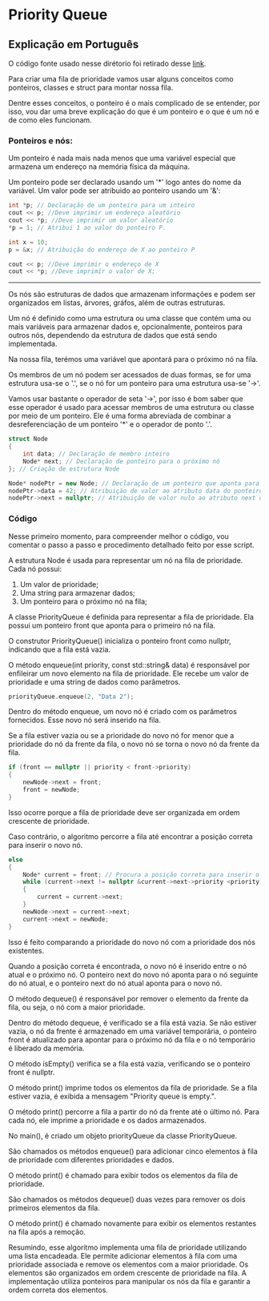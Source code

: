 # Priority Queue
## Explicação em Português 

O código fonte usado nesse dirétorio foi retirado desse [link](https://github.com/mateusArnaudGoldbarg/ED/blob/main/fila%20prioridade/fp.cpp).

Para criar uma fila de prioridade vamos usar alguns conceitos como ponteiros, classes e struct para montar nossa fila. 

Dentre esses conceitos, o ponteiro é o mais complicado de se entender, por isso, vou dar uma breve explicação do que é um ponteiro e o que é um nó e de como eles funcionam.

### Ponteiros e nós:

Um ponteiro é nada mais nada menos que uma variável especial que armazena um endereço na memória física da máquina.

Um ponteiro pode ser declarado usando um '*' logo antes do nome da variável.
Um valor pode ser atribuido ao ponteiro usando um '&':
```cpp
int *p; // Declaração de um ponteiro para um inteiro
cout << p; //Deve imprimir um endereço aleatório
cout << *p; //Deve imprimir um valor aleatório
*p = 1; // Atribui 1 ao valor do ponteiro P.

int x = 10;
p = &x; // Atribuição do endereço de X ao ponteiro P

cout << p; //Deve imprimir o endereço de X
cout << *p; //Deve imprimir o valor de X;
```
---
Os nós são estruturas de dados que armazenam informações e podem ser organizados em listas, árvores, gráfos, além de outras estruturas.

Um nó é definido como uma estrutura ou uma classe que contém uma ou mais variáveis para armazenar dados e, opcionalmente, ponteiros para outros nós, dependendo da estrutura de dados que está sendo implementada.

Na nossa fila, terémos uma variável que apontará para o próximo nó na fila.

Os membros de um nó podem ser acessados de duas formas, se for uma estrutura usa-se o '.', se o nó for um ponteiro para uma estrutura usa-se '->'.

Vamos usar bastante o operador de seta '->', por isso é bom saber que esse operador é usado para acessar membros de uma estrutura ou classe por meio de um ponteiro. Ele é uma forma abreviada de combinar a desreferenciação de um ponteiro '*' e o operador de ponto '.'.

```cpp
struct Node 
{
    int data; // Declaração de membro inteiro
    Node* next; // Declaração de ponteiro para o próximo nó
}; // Criação de estrutura Node

Node* nodePtr = new Node; // Declaração de um ponteiro que aponta para um objeto do tipo Node com alocação dinâmica
nodePtr->data = 42; // Atribuição de valor ao atributo data do ponteiro nodePtr
nodePtr->next = nullptr; // Atribuição de valor nulo ao atributo next do ponteiro nodePtr - endereço para o próximo nó
```

### Código

Nesse primeiro momento, para compreender melhor o código, vou comentar o passo a passo e procedimento detalhado feito por esse script. 

A estrutura Node é usada para representar um nó na fila de prioridade. Cada nó possui:
1. Um valor de prioridade;
2. Uma string para armazenar dados;
3. Um ponteiro para o próximo nó na fila;

A classe PriorityQueue é definida para representar a fila de prioridade. Ela possui um ponteiro front que aponta para o primeiro nó na fila.

O construtor PriorityQueue() inicializa o ponteiro front como nullptr, indicando que a fila está vazia.

O método enqueue(int priority, const std::string& data) é responsável por enfileirar um novo elemento na fila de prioridade. Ele recebe um valor de prioridade e uma string de dados como parâmetros.

```cpp
priorityQueue.enqueue(2, "Data 2");
```

Dentro do método enqueue, um novo nó é criado com os parâmetros fornecidos. Esse novo nó será inserido na fila.

Se a fila estiver vazia ou se a prioridade do novo nó for menor que a prioridade do nó da frente da fila, o novo nó se torna o novo nó da frente da fila. 

```cpp
if (front == nullptr || priority < front->priority) 
{
    newNode->next = front;
    front = newNode;
}
```

Isso ocorre porque a fila de prioridade deve ser organizada em ordem crescente de prioridade.

Caso contrário, o algoritmo percorre a fila até encontrar a posição correta para inserir o novo nó. 

```cpp
else 
{
    Node* current = front; // Procura a posição correta para inserir o novo nó
    while (current->next != nullptr &current->next->priority <priority) 
    {
        current = current->next;
    }
    newNode->next = current->next;
    current->next = newNode;
}
```

Isso é feito comparando a prioridade do novo nó com a prioridade dos nós existentes.

Quando a posição correta é encontrada, o novo nó é inserido entre o nó atual e o próximo nó. O ponteiro next do novo nó aponta para o nó seguinte do nó atual, e o ponteiro next do nó atual aponta para o novo nó.

O método dequeue() é responsável por remover o elemento da frente da fila, ou seja, o nó com a maior prioridade.

Dentro do método dequeue, é verificado se a fila está vazia. Se não estiver vazia, o nó da frente é armazenado em uma variável temporária, o ponteiro front é atualizado para apontar para o próximo nó da fila e o nó temporário é liberado da memória.

O método isEmpty() verifica se a fila está vazia, verificando se o ponteiro front é nullptr.

O método print() imprime todos os elementos da fila de prioridade. Se a fila estiver vazia, é exibida a mensagem "Priority queue is empty.".

O método print() percorre a fila a partir do nó da frente até o último nó. Para cada nó, ele imprime a prioridade e os dados armazenados.

No main(), é criado um objeto priorityQueue da classe PriorityQueue.

São chamados os métodos enqueue() para adicionar cinco elementos à fila de prioridade com diferentes prioridades e dados.

O método print() é chamado para exibir todos os elementos da fila de prioridade.

São chamados os métodos dequeue() duas vezes para remover os dois primeiros elementos da fila.

O método print() é chamado novamente para exibir os elementos restantes na fila após a remoção.

Resumindo, esse algoritmo implementa uma fila de prioridade utilizando uma lista encadeada. Ele permite adicionar elementos à fila com uma prioridade associada e remove os elementos com a maior prioridade. Os elementos são organizados em ordem crescente de prioridade na fila. A implementação utiliza ponteiros para manipular os nós da fila e garantir a ordem correta dos elementos.